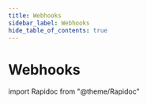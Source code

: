 ```yaml
---
title: Webhooks
sidebar_label: Webhooks
hide_table_of_contents: true
---
```


# Webhooks

import Rapidoc from "@theme/Rapidoc"

<Rapidoc apiUrl="/v2.0/webhook">
</Rapidoc>

